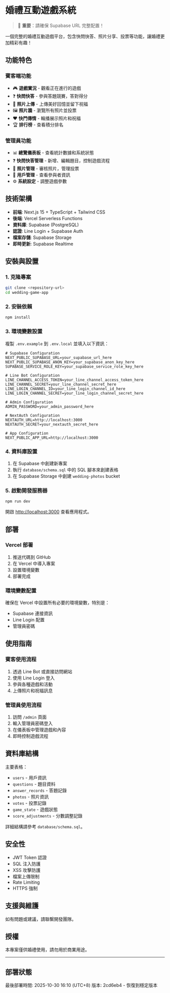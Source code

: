 # 婚禮互動遊戲系統

> 🔧 **重要**：請確保 Supabase URL 完整配置！

一個完整的婚禮互動遊戲平台，包含快問快答、照片分享、投票等功能，讓婚禮更加精彩有趣！

## 功能特色

### 賓客端功能
- 🎮 **遊戲實況** - 觀看正在進行的遊戲
- ❓ **快問快答** - 參與答題競賽，答對得分
- 📸 **照片上傳** - 上傳美好回憶並留下祝福
- 🖼️ **照片牆** - 瀏覽所有照片並投票
- ❤️ **快門傳情** - 輪播展示照片和祝福
- 🏆 **排行榜** - 查看積分排名

### 管理員功能
- 📊 **總覽儀表板** - 查看統計數據和系統狀態
- ❓ **快問快答管理** - 新增、編輯題目，控制遊戲流程
- 📸 **照片管理** - 審核照片，管理投票
- 👥 **用戶管理** - 查看參與者資訊
- ⚙️ **系統設定** - 調整遊戲參數

## 技術架構

- **前端**: Next.js 15 + TypeScript + Tailwind CSS
- **後端**: Vercel Serverless Functions
- **資料庫**: Supabase (PostgreSQL)
- **認證**: Line Login + Supabase Auth
- **檔案存儲**: Supabase Storage
- **即時更新**: Supabase Realtime

## 安裝與設置

### 1. 克隆專案
```bash
git clone <repository-url>
cd wedding-game-app
```

### 2. 安裝依賴
```bash
npm install
```

### 3. 環境變數設置
複製 `.env.example` 到 `.env.local` 並填入以下資訊：

```env
# Supabase Configuration
NEXT_PUBLIC_SUPABASE_URL=your_supabase_url_here
NEXT_PUBLIC_SUPABASE_ANON_KEY=your_supabase_anon_key_here
SUPABASE_SERVICE_ROLE_KEY=your_supabase_service_role_key_here

# Line Bot Configuration
LINE_CHANNEL_ACCESS_TOKEN=your_line_channel_access_token_here
LINE_CHANNEL_SECRET=your_line_channel_secret_here
LINE_LOGIN_CHANNEL_ID=your_line_login_channel_id_here
LINE_LOGIN_CHANNEL_SECRET=your_line_login_channel_secret_here

# Admin Configuration
ADMIN_PASSWORD=your_admin_password_here

# NextAuth Configuration
NEXTAUTH_URL=http://localhost:3000
NEXTAUTH_SECRET=your_nextauth_secret_here

# App Configuration
NEXT_PUBLIC_APP_URL=http://localhost:3000
```

### 4. 資料庫設置
1. 在 Supabase 中創建新專案
2. 執行 `database/schema.sql` 中的 SQL 腳本來創建表格
3. 在 Supabase Storage 中創建 `wedding-photos` bucket

### 5. 啟動開發服務器
```bash
npm run dev
```

開啟 [http://localhost:3000](http://localhost:3000) 查看應用程式。

## 部署

### Vercel 部署
1. 推送代碼到 GitHub
2. 在 Vercel 中導入專案
3. 設置環境變數
4. 部署完成

### 環境變數配置
確保在 Vercel 中設置所有必要的環境變數，特別是：
- Supabase 連接資訊
- Line Login 配置
- 管理員密碼

## 使用指南

### 賓客使用流程
1. 透過 Line Bot 或直接訪問網站
2. 使用 Line Login 登入
3. 參與各種遊戲和活動
4. 上傳照片和祝福訊息

### 管理員使用流程
1. 訪問 `/admin` 頁面
2. 輸入管理員密碼登入
3. 在儀表板中管理遊戲和內容
4. 即時控制遊戲流程

## 資料庫結構

主要表格：
- `users` - 用戶資訊
- `questions` - 題目資料
- `answer_records` - 答題記錄
- `photos` - 照片資訊
- `votes` - 投票記錄
- `game_state` - 遊戲狀態
- `score_adjustments` - 分數調整記錄

詳細結構請參考 `database/schema.sql`。

## 安全性

- JWT Token 認證
- SQL 注入防護
- XSS 攻擊防護
- 檔案上傳限制
- Rate Limiting
- HTTPS 強制

## 支援與維護

如有問題或建議，請聯繫開發團隊。

## 授權

本專案僅供婚禮使用，請勿用於商業用途。

---

## 部署狀態

最後部署時間: 2025-10-30 16:10 (UTC+8)
版本: 2cd6eb4 - 恢復到穩定版本
